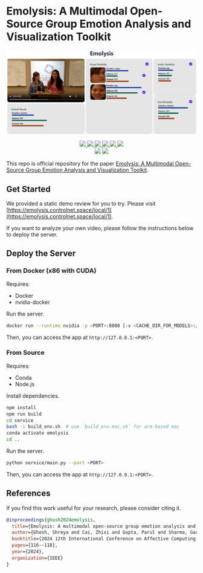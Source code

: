 # Emolysis: A Multimodal Open-Source Group Emotion Analysis and Visualization Toolkit

<div align="center">
    <img src="assets/emolysis.webp">
    <p></p>
</div>

<div align="center">
    <a href="https://github.com/ControlNet/emolysis/issues">
        <img src="https://img.shields.io/github/issues/ControlNet/emolysis?style=flat-square">
    </a>
    <a href="https://github.com/ControlNet/emolysis/network/members">
        <img src="https://img.shields.io/github/forks/ControlNet/emolysis?style=flat-square">
    </a>
    <a href="https://github.com/ControlNet/emolysis/stargazers">
        <img src="https://img.shields.io/github/stars/ControlNet/emolysis?style=flat-square">
    </a>
    <a href="https://github.com/ControlNet/emolysis/blob/master/LICENSE">
        <img src="https://img.shields.io/github/license/ControlNet/emolysis?style=flat-square">
    </a>
    <a href="https://arxiv.org/abs/2305.05255">
        <img src="https://img.shields.io/badge/arXiv-2305.05255-b31b1b.svg?style=flat-square">
    </a>
    <a href="https://huggingface.co/ControlNet/emolysis">
        <img src="https://img.shields.io/badge/huggingface-model-FFD21E?style=flat-square&logo=huggingface">
    </a>
</div>

<div align="center">
    <a href="https://github.com/ControlNet/emolysis/actions"><img src="https://img.shields.io/github/actions/workflow/status/ControlNet/emolysis/server-test.yaml?branch=master&label=test&style=flat-square"></a>
    <a href="https://github.com/ControlNet/emolysis/actions"><img src="https://img.shields.io/github/actions/workflow/status/ControlNet/emolysis/build.yaml?branch=master&label=build&style=flat-square"></a>
</div>

This repo is official repository for the paper [Emolysis: A Multimodal Open-Source Group Emotion Analysis and Visualization Toolkit](https://ieeexplore.ieee.org/abstract/document/10970223).

## Get Started

We provided a static demo review for you to try. Please visit [https://emolysis.controlnet.space/local/1](https://emolysis.controlnet.space/local/1).

If you want to analyze your own video, please follow the instructions below to deploy the server.

## Deploy the Server

### From Docker (x86 with CUDA)

Requires:
- Docker
- nvidia-docker

Run the server.
```bash
docker run --runtime nvidia -p <PORT>:8000 [-v <CACHE_DIR_FOR_MODELS>:/app/checkpoints] --name emolysis controlnet/emolysis
```

Then, you can access the app at `http://127.0.0.1:<PORT>`.

### From Source

Requires:
- Conda
- Node.js

Install dependencies.
```bash
npm install
npm run build
cd service
bash -i build_env.sh  # use `build_env.mac.sh` for arm-based mac
conda activate emolysis
cd ..
```

Run the server.
```bash
python service/main.py --port <PORT>
```

Then, you can access the app at `http://127.0.0.1:<PORT>`.

## References

If you find this work useful for your research, please consider citing it.
```bibtex
@inproceedings{ghosh2024emolysis,
  title={Emolysis: A multimodal open-source group emotion analysis and visualization toolkit},
  author={Ghosh, Shreya and Cai, Zhixi and Gupta, Parul and Sharma, Garima and Dhall, Abhinav and Hayat, Munawar and Gedeon, Tom},
  booktitle={2024 12th International Conference on Affective Computing and Intelligent Interaction Workshops and Demos (ACIIW)},
  pages={116--118},
  year={2024},
  organization={IEEE}
}
```
